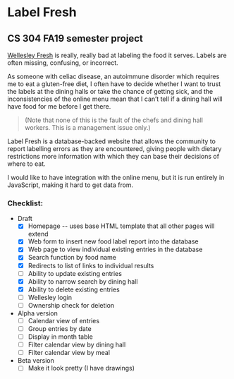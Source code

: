 # Label Fresh

## CS 304 FA19 semester project

[Wellesley Fresh](http://www.wellesleyfresh.com/index.html) is really, really bad at labeling the food it serves. Labels are often missing, confusing, or incorrect. 
    
As someone with celiac disease, an autoimmune disorder which requires me to eat a gluten-free diet, I often have to decide whether I want to trust the labels at the dining halls or take the chance of getting sick, and the inconsistencies of the online menu mean that I can’t tell if a dining hall will have food for me before I get there. 
> (Note that none of this is the fault of the chefs and dining hall workers. This is a management issue only.) 

Label Fresh is a database-backed website that allows the community to report labelling errors as they are encountered, giving people with dietary restrictions more information with which they can base their decisions of where to eat.

I would like to have integration with the online menu, but it is run entirely in JavaScript, making it hard to get data from.

### Checklist:
* Draft
  - [x] Homepage -- uses base HTML template that all other pages will extend
  - [x] Web form to insert new food label report into the database
  - [x] Web page to view individual existing entries in the database
  - [x] Search function by food name
  - [x] Redirects to list of links to individual results
  - [ ] Ability to update existing entries
  - [x] Ability to narrow search by dining hall
  - [x] Ability to delete existing entries
  - [ ] Wellesley login
  - [ ] Ownership check for deletion
* Alpha version
  - [ ] Calendar view of entries
  - [ ] Group entries by date
  - [ ] Display in month table
  - [ ] Filter calendar view by dining hall
  - [ ] Filter calendar view by meal
* Beta version
  - [ ] Make it look pretty (I have drawings)
